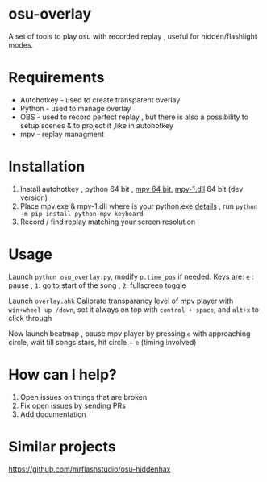 # osu-overlay 
A set of tools to play osu with recorded replay , useful for hidden/flashlight modes.
# Requirements 
- Autohotkey - used to create transparent overlay 
- Python - used to manage overlay
- OBS - used to record perfect replay , but there is also a possibility to setup scenes & to project it ,like in autohotkey
- mpv - replay managment 
# Installation
1. Install autohotkey , python 64 bit , [mpv 64 bit](https://sourceforge.net/projects/mpv-player-windows/files/64bit/mpv-x86_64-20200105-git-9eb3991.7z/download), [mpv-1.dll](https://sourceforge.net/projects/mpv-player-windows/files/libmpv/mpv-dev-x86_64-20200105-git-9eb3991.7z/download) 64 bit (dev version)
2. Place mpv.exe & mpv-1.dll  where is your python.exe  [details](https://github.com/jaseg/python-mpv#libmpv) , run `python -m pip install python-mpv keyboard`
3. Record / find replay matching your screen resolution
# Usage 
Launch `python osu_overlay.py`, modify `p.time_pos` if needed. Keys are: `e` : pause , `1`: go to start of the song , `2`: fullscreen toggle 

Launch `overlay.ahk` Calibrate transparancy level of mpv player with `win+wheel up /down`, set it always on top with `control + space`, and `alt+x` to click through 

Now launch beatmap , pause mpv player by pressing `e` with approaching circle, wait till songs stars, hit circle + `e` (timing involved)
# How can I help?
1. Open issues on things that are broken
2. Fix open issues by sending PRs
3. Add documentation

# Similar projects
https://github.com/mrflashstudio/osu-hiddenhax